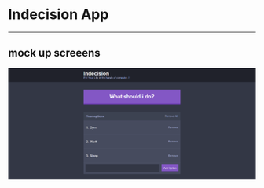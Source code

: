# Indecision App
-------------------------------------------------------------
## mock up screeens 

![Screenshot](./public/images/Dashboard.PNG)